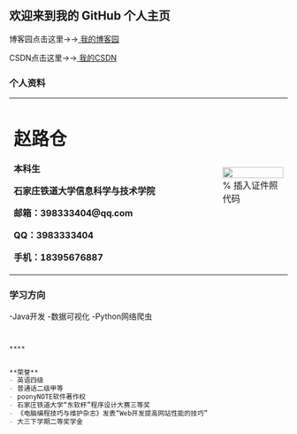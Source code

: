 ## 欢迎来到我的 GitHub 个人主页

博客园点击这里→→[ 我的博客园 ](https://www.cnblogs.com/zlc364624/) 

CSDN点击这里→→[ 我的CSDN ](https://blog.csdn.net/weixin_43847567) 


### 个人资料
<table border="0">
  <tr>
    <td width="75%">
      <h1>赵路仓</h1>
      <p><b>本科生</b></p>
      <p><b>石家庄铁道大学信息科学与技术学院</b></p>
      <p><b>邮箱：398333404@qq.com</b></p>
      <p><b>QQ：3983333404</b></p>
      <p><b>手机：18395676887</b></p>
    </td>
    <td width="25%">
      <img src="/zhengjianzhao.jpg" width="100%">      % 插入证件照代码
    </td>
  </tr>
</table>

### 学习方向
  -Java开发
  -数据可视化
  -Python网络爬虫
  
```markdown


****


**荣誉**
- 英语四级
- 普通话二级甲等
- poonyNOTE软件著作权
- 石家庄铁道大学“东软杯”程序设计大赛三等奖
- 《电脑编程技巧与维护杂志》发表“Web开发提高网站性能的技巧”
- 大三下学期二等奖学金



  
 
```


